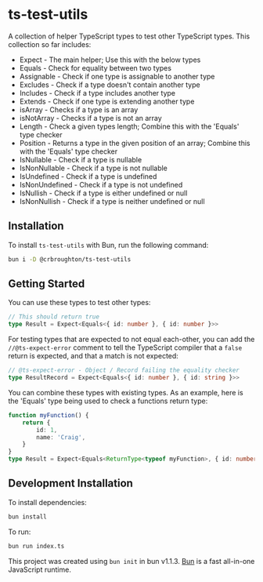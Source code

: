 # ts-test-utils

A collection of helper TypeScript types to test other TypeScript types. This collection so far includes:

- Expect - The main helper; Use this with the below types
- Equals - Check for equality between two types
- Assignable - Check if one type is assignable to another type
- Excludes - Check if a type doesn't contain another type
- Includes - Check if a type includes another type
- Extends - Check if one type is extending another type
- isArray - Checks if a type is an array
- isNotArray - Checks if a type is not an array
- Length - Check a given types length; Combine this with the 'Equals' type checker
- Position - Returns a type in the given position of an array; Combine this with the 'Equals' type checker
- IsNullable - Check if a type is nullable
- IsNonNullable - Check if a type is not nullable
- IsUndefined - Check if a type is undefined
- IsNonUndefined - Check if a type is not undefined
- IsNullish - Check if a type is either undefined or null
- IsNonNullish - Check if a type is neither undefined or null

## Installation

To install `ts-test-utils` with Bun, run the following command:

```bash
bun i -D @crbroughton/ts-test-utils
```

## Getting Started

You can use these types to test other types:

```typescript
// This should return true
type Result = Expect<Equals<{ id: number }, { id: number }>>
```

For testing types that are expected to not equal each-other, you can
add the `//@ts-expect-error` comment to tell the TypeScript compiler
that a `false` return is expected, and that a match is not expected:

```typescript
// @ts-expect-error - Object / Record failing the equality checker
type ResultRecord = Expect<Equals<{ id: number }, { id: string }>>
```

You can combine these types with existing types. As an example,
here is the 'Equals' type being used to check a functions return type:

```typescript
function myFunction() {
    return {
        id: 1,
        name: 'Craig',
    }
}
type Result = Expect<Equals<ReturnType<typeof myFunction>, { id: number, name: string }>>
```

## Development Installation

To install dependencies:

```bash
bun install
```

To run:

```bash
bun run index.ts
```

This project was created using `bun init` in bun v1.1.3. [Bun](https://bun.sh) is a fast all-in-one JavaScript runtime.
